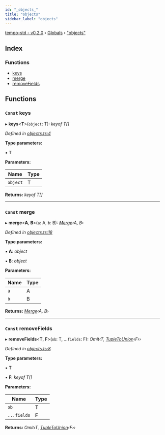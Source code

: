 ```yaml
---
id: "_objects_"
title: "objects"
sidebar_label: "objects"
---
```


[tempo-std - v0.2.0](../index.md) › [Globals](../globals.md) › ["objects"](_objects_.md)

## Index

### Functions

* [keys](_objects_.md#const-keys)
* [merge](_objects_.md#const-merge)
* [removeFields](_objects_.md#const-removefields)

## Functions

### `Const` keys

▸ **keys**<**T**>(`object`: T): *keyof T[]*

*Defined in [objects.ts:4](https://github.com/fponticelli/tempo/blob/master/std/src/objects.ts#L4)*

**Type parameters:**

▪ **T**

**Parameters:**

Name | Type |
------ | ------ |
`object` | T |

**Returns:** *keyof T[]*

___

### `Const` merge

▸ **merge**<**A**, **B**>(`a`: A, `b`: B): *[Merge](_types_objects_.md#merge)‹A, B›*

*Defined in [objects.ts:18](https://github.com/fponticelli/tempo/blob/master/std/src/objects.ts#L18)*

**Type parameters:**

▪ **A**: *object*

▪ **B**: *object*

**Parameters:**

Name | Type |
------ | ------ |
`a` | A |
`b` | B |

**Returns:** *[Merge](_types_objects_.md#merge)‹A, B›*

___

### `Const` removeFields

▸ **removeFields**<**T**, **F**>(`ob`: T, ...`fields`: F): *Omit‹T, [TupleToUnion](_types_tuples_.md#tupletounion)‹F››*

*Defined in [objects.ts:8](https://github.com/fponticelli/tempo/blob/master/std/src/objects.ts#L8)*

**Type parameters:**

▪ **T**

▪ **F**: *keyof T[]*

**Parameters:**

Name | Type |
------ | ------ |
`ob` | T |
`...fields` | F |

**Returns:** *Omit‹T, [TupleToUnion](_types_tuples_.md#tupletounion)‹F››*
